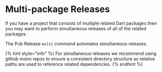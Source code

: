 # Multi-package Releases

If you have a project that consists of multiple related Dart packages then you may want to perform simultaneous releases of all of the related packages.

The Pub Release `multi` command automates simultaneous releases.

{% hint style="info" %}
For simultaneous releases we recommend using github mono repos to ensure a consistent  directory structure as relative paths are used to reference related dependencies.
{% endhint %}

## 

## 

## 





